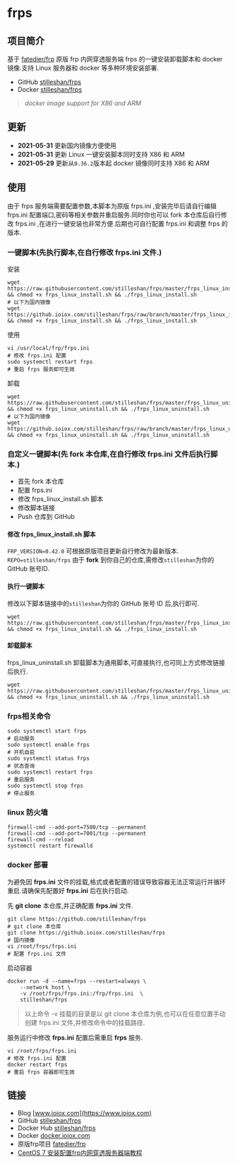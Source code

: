 # frps
## 项目简介
基于 [fatedier/frp](https://github.com/fatedier/frp) 原版 frp 内网穿透服务端 frps 的一键安装卸载脚本和 docker 镜像.支持 Linux 服务器和 docker 等多种环境安装部署.

- GitHub [stilleshan/frps](https://github.com/stilleshan/frps)
- Docker [stilleshan/frps](https://hub.docker.com/r/stilleshan/frps)
> *docker image support for X86 and ARM*

## 更新
- **2021-05-31** 更新国内镜像方便使用
- **2021-05-31** 更新 Linux 一键安装脚本同时支持 X86 和 ARM
- **2021-05-29** 更新从`0.36.2`版本起 docker 镜像同时支持 X86 和 ARM

## 使用
由于 frps 服务端需要配置参数,本脚本为原版 frps.ini ,安装完毕后请自行编辑 frps.ini 配置端口,密码等相关参数并重启服务.同时你也可以 fork 本仓库后自行修改 frps.ini ,在进行一键安装也非常方便.后期也可自行配置 frps.ini 和调整 frps 的版本.

### 一键脚本(先执行脚本,在自行修改 frps.ini 文件.)
安装
```shell
wget https://raw.githubusercontent.com/stilleshan/frps/master/frps_linux_install.sh && chmod +x frps_linux_install.sh && ./frps_linux_install.sh
# 以下为国内镜像
wget https://github.ioiox.com/stilleshan/frps/raw/branch/master/frps_linux_install.sh && chmod +x frps_linux_install.sh && ./frps_linux_install.sh
```

使用
```shell
vi /usr/local/frp/frps.ini
# 修改 frps.ini 配置
sudo systemctl restart frps
# 重启 frps 服务即可生效
```

卸载
```shell
wget https://raw.githubusercontent.com/stilleshan/frps/master/frps_linux_uninstall.sh && chmod +x frps_linux_uninstall.sh && ./frps_linux_uninstall.sh
# 以下为国内镜像
wget https://github.ioiox.com/stilleshan/frps/raw/branch/master/frps_linux_uninstall.sh && chmod +x frps_linux_uninstall.sh && ./frps_linux_uninstall.sh
```

### 自定义一键脚本(先 fork 本仓库,在自行修改 frps.ini 文件后执行脚本.)
- 首先 fork 本仓库
- 配置 frps.ini
- 修改 frps_linux_install.sh 脚本
- 修改脚本链接
- Push 仓库到 GitHub

#### 修改 frps_linux_install.sh 脚本
`FRP_VERSION=0.42.0` 可根据原版项目更新自行修改为最新版本.  
`REPO=stilleshan/frps` 由于 **fork** 到你自己的仓库,需修改`stilleshan`为你的 GitHub 账号ID.

#### 执行一键脚本
修改以下脚本链接中的`stilleshan`为你的 GitHub 账号 ID 后,执行即可.
```shell
wget https://raw.githubusercontent.com/stilleshan/frps/master/frps_linux_install.sh && chmod +x frps_linux_install.sh && ./frps_linux_install.sh
```
#### 卸载脚本
frps_linux_uninstall.sh 卸载脚本为通用脚本,可直接执行,也可同上方式修改链接后执行.
```shell
wget https://raw.githubusercontent.com/stilleshan/frps/master/frps_linux_uninstall.sh && chmod +x frps_linux_uninstall.sh && ./frps_linux_uninstall.sh
```

### frps相关命令
```shell
sudo systemctl start frps
# 启动服务 
sudo systemctl enable frps
# 开机自启
sudo systemctl status frps
# 状态查询
sudo systemctl restart frps
# 重启服务
sudo systemctl stop frps
# 停止服务
```


### linux 防火墙
```
firewall-cmd --add-port=7500/tcp --permanent
firewall-cmd --add-port=7001/tcp --permanent
firewall-cmd --reload
systemctl restart firewalld
```

### docker 部署
为避免因 **frps.ini** 文件的挂载,格式或者配置的错误导致容器无法正常运行并循环重启.请确保先配置好 **frps.ini** 后在执行启动.

先 **git clone** 本仓库,并正确配置 **frps.ini** 文件.
```shell
git clone https://github.com/stilleshan/frps
# git clone 本仓库
git clone https://github.ioiox.com/stilleshan/frps
# 国内镜像
vi /root/frps/frps.ini
# 配置 frps.ini 文件
```
启动容器
```shell
docker run -d --name=frps --restart=always \
    --network host \
    -v /root/frps/frps.ini:/frp/frps.ini  \
    stilleshan/frps
```
> 以上命令 -v 挂载的目录是以 git clone 本仓库为例,也可以在任意位置手动创建 frps.ini 文件,并修改命令中的挂载路径.

服务运行中修改 **frps.ini** 配置后需重启 **frps** 服务.
```shell
vi /root/frps/frps.ini
# 修改 frps.ini 配置
docker restart frps
# 重启 frps 容器即可生效
```

## 链接
- Blog [www.ioiox.com](https://www.ioiox.com)
- GitHub [stilleshan/frps](https://github.com/stilleshan/frps)
- Docker Hub [stilleshan/frps](https://hub.docker.com/r/stilleshan/frps)
- Docker [docker.ioiox.com](https://docker.ioiox.com)
- 原版frp项目 [fatedier/frp](https://github.com/fatedier/frp)
- [CentOS 7 安装配置frp内网穿透服务器端教程](https://www.ioiox.com/archives/5.html)
